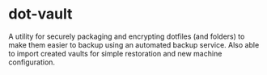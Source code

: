 dot-vault
=========

A utility for securely packaging and encrypting dotfiles (and folders) to make them easier to backup using an automated backup service. Also able to import created vaults for simple restoration and new machine configuration.
